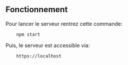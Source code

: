 
## Fonctionnement
Pour lancer le serveur rentrez cette commande:
```
    npm start
```
Puis, le serveur est accessible via:
```
    https://localhost
```
